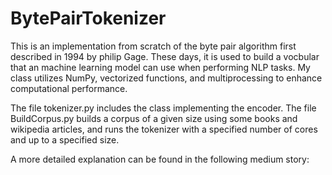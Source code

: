 # BytePairTokenizer
This is an implementation from scratch of the byte pair algorithm first described in 1994 by philip Gage.
These days, it is used to build a vocbular that an machine learning model can use when performing NLP tasks.
My class utilizes NumPy, vectorized functions, and multiprocessing to enhance computational performance. 

The file tokenizer.py includes the class implementing the encoder. 
The file BuildCorpus.py builds a corpus of a given size using some books and wikipedia articles, and runs the tokenizer with a specified number of cores and up to a specified size.

A more detailed explanation can be found in the following medium story:

